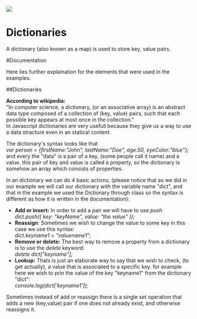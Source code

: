![](http://i.imgur.com/BgUMUGU.png)

# Dictionaries

A dictionary (also known as a map) is used to store key, value pairs.  

#Documentation

Here lies further explaination for the elements that were used in the examples. 

##Dictionaries    

**According to wikipedia:**  
"In computer science, a dictionary, (or an associative array) is an abstract data type composed of a collection of (key, value) pairs, such that each possible key appears at most once in the collection."    
In Javascript dictionaries are very usefull because they give us a way to use a data stracture even in an statical content.    

The dictionary's syntax looks like that  
*var person = {firstName:"John", lastName:"Doe", age:50, eyeColor:"blue"};*  and every the "data" is a pair of a key, (some people call it name) and a value. this pair of key and value is called a property, so the dictionary is somehow an array which consists of properties.  

In an dictionary we can do 4 basic actions, (please notice that as we did in our example we will call our dictionary with the variable name "dict", and that in the example we used the Dictionary through class so the syntax is different as how it is written in the documentation):  
- **Add or insert:** In order to add  a pair we will have to use *push*  
*dict.push({
    key:   "keyName",
    value: "the value"
});*  
- **Reassign**: Sometimes we wish to change the value to some key in this case we use this syntax:  
*dict.keyname1 = "valuename1";*   
- **Remove or delete:** The best way to remove a property from a dictionary is to use the *delete* keyword:  
*delete dict["keyname"];*  
- **Lookup:**  Thats is just an elaborate way to say that we wish to check, (to get actually), a value that is associated to a specific key. for example here we wish to prin the value of the key "keyname1" from the dictionary "dict":  
*console.log(dict['keyname1']);*
  
Sometimes instead of add or reassign there is a single set operation that adds a new (key,value) pair if one does not already exist, and otherwise reassigns it. 